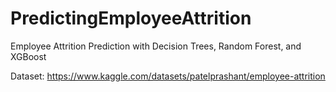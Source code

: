 ﻿# PredictingEmployeeAttrition

Employee Attrition Prediction with Decision Trees, Random Forest, and XGBoost

Dataset: https://www.kaggle.com/datasets/patelprashant/employee-attrition
